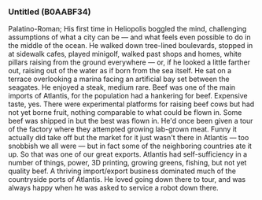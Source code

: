 ### Untitled (B0AABF34)

Palatino-Roman; His first time in Heliopolis boggled the mind, challenging assumptions of what a city can be — and what feels even possible to do in the middle of the ocean. He walked down tree-lined boulevards, stopped in at sidewalk cafes, played minigolf, walked past shops and homes, white pillars raising from the ground everywhere — or, if he looked a little farther out, raising out of the water as if born from the sea itself. He sat on a terrace overlooking a marina facing an artificial bay set between the seagates. He enjoyed a steak, medium rare. Beef was one of the main imports of Atlantis, for the population had a hankering for beef. Expensive taste, yes. There were experimental platforms for raising beef cows but had not yet borne fruit, nothing comparable to what could be flown in. Some beef was shipped in but the best was flown in. He'd once been given a tour of the factory where they attempted growing lab-grown meat. Funny it actually did take off but the market for it just wasn't there in Atlantis — too snobbish we all were — but in fact some of the neighboring countries ate it up. So that was one of our great exports. Atlantis had self-sufficiency in a number of things, power, 3D printing, growing greens, fishing, but not yet quality beef. A thriving import/export business dominated much of the countryside ports of Atlantis. He loved going down there to tour, and was always happy when he was asked to service a robot down there.
